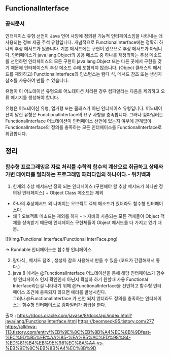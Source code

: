 ## FunctionalInterface


### 공식문서

인터페이스 유형 선언이 Java 언어 사양에 정의된 기능적 인터페이스임을 나타내는 데 사용되는 정보 제공 주석 유형입니다. 
개념적으로 FunctionalInterface에는 정확히 하나의 추상 메서드가 있습니다. 기본 메서드에는 구현이 있으므로 추상 메서드가 아닙니다.
인터페이스가 java.lang.Object의 공용 메소드 중 하나를 재정의하는 추상 메소드를 선언하면
인터페이스의 모든 구현이 java.lang.Object 또는 다른 곳에서 구현을 갖기 때문에 인터페이스의 추상 메소드 수에 포함되지 않습니다. (Object 클래스의 메서드를 제외하고)
FunctionalInterface의 인스턴스는 람다 식, 메서드 참조 또는 생성자 참조를 사용하여 만들 수 있습니다.

유형이 이 어노테이션 유형으로 어노테이션 처리된 경우 컴파일러는 다음을 제외하고 오류 메시지를 생성해야 합니다.

유형은 어노테이션 유형, 열거형 또는 클래스가 아닌 인터페이스 유형입니다.
어노테이션이 달린 유형은 FunctionalInterface의 요구 사항을 충족합니다.
그러나 컴파일러는 FunctionalInterface 어노테이션이 인터페이스 선언에 있는지 여부에 관계없이 
FunctionalInterface의 정의를 충족하는 모든 인터페이스를 FunctionalInterface로 취급합니다.


## 정리

### 함수형 프로그래밍은 자료 처리를 수학적 함수의 계산으로 취급하고 상태와 가변 데이터를 멀리하는 프로그래밍 패러다임의 하나이다.- 위키백과


1. 한개의 추상 메서드만 정의 되는 인터페이스 (구현해야 할 추상 메서드가 하나만 정의된 인터페이스) + Object Class 메소드는 제외
  + 하나의 추상메서드 외 나머지는 오브젝트 객체 메소드가 있더라도 함수형 인터페이스다.
  + 왜 ? 오브젝트 메소드는 제외를 하지 - > 자바의 사용되는 모든 객체들이 Object 객체를 상속받기 때문에 인터페이스 구현체들이 Object 메서드를 다 가지고 있기 때문..


![](img/Functional Interface/Functional InterFace.png)

-> Runnable 인터페이스는 함수형 인터페이스.

2. 람다식 , 메서드 참조 , 생성자 참조 사용해서 만들 수 있음  (코드가 간결해져서 좋다.)
3. java 8 에서는 @FunctionalInterface 어노테이션을 통해 해당 인터페이스가 함수형 인터페이스 인지 확인인지 아닌지 확실하 하기 원할때 사용
   Functional Interface라는걸 니타내기 위해 @FunctionalInterface을 선언하고 함수형 인터페이스 조건에 충족되지 않으면 예러를 발생시킨다.  
   그러나 @FunctionalInterface 가 선언 되지 않더라도 정의를 충족하는 인터페이스는 함수형 인터페이스로 컴파일러가 취급을 한다.


출처 : https://docs.oracle.com/javase/8/docs/api/index.html?java/lang/FunctionalInterface.html
      https://beomseok95.tistory.com/277
      https://alkhwa-113.tistory.com/entry/%EB%9E%8C%EB%8B%A4%EC%8B%9Dfeat-%EC%9D%B5%EB%AA%85-%EA%B5%AC%ED%98%84-%ED%81%B4%EB%9E%98%EC%8A%A4-vs-%EB%9E%8C%EB%8B%A4%EC%8B%9D